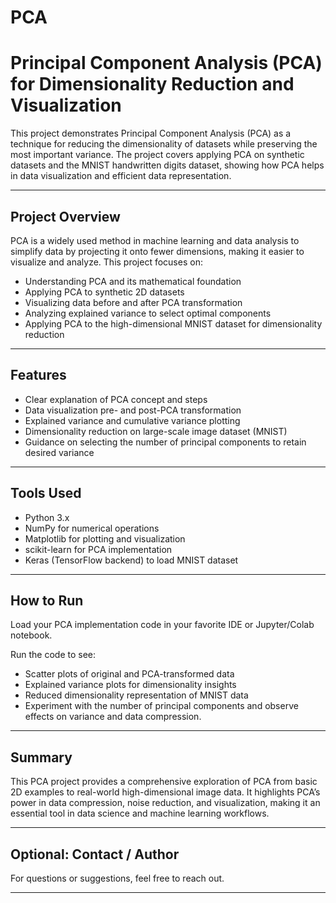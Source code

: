 # PCA
# Principal Component Analysis (PCA) for Dimensionality Reduction and Visualization

This project demonstrates Principal Component Analysis (PCA) as a technique for reducing the dimensionality of datasets while preserving the most important variance. The project covers applying PCA on synthetic datasets and the MNIST handwritten digits dataset, showing how PCA helps in data visualization and efficient data representation.

---

## Project Overview

PCA is a widely used method in machine learning and data analysis to simplify data by projecting it onto fewer dimensions, making it easier to visualize and analyze. This project focuses on:

- Understanding PCA and its mathematical foundation  
- Applying PCA to synthetic 2D datasets  
- Visualizing data before and after PCA transformation  
- Analyzing explained variance to select optimal components  
- Applying PCA to the high-dimensional MNIST dataset for dimensionality reduction

---

## Features

- Clear explanation of PCA concept and steps  
- Data visualization pre- and post-PCA transformation  
- Explained variance and cumulative variance plotting  
- Dimensionality reduction on large-scale image dataset (MNIST)  
- Guidance on selecting the number of principal components to retain desired variance  

---

## Tools Used

- Python 3.x  
- NumPy for numerical operations  
- Matplotlib for plotting and visualization  
- scikit-learn for PCA implementation  
- Keras (TensorFlow backend) to load MNIST dataset  

---

## How to Run

Load your PCA implementation code in your favorite IDE or Jupyter/Colab notebook.

Run the code to see:

- Scatter plots of original and PCA-transformed data  
- Explained variance plots for dimensionality insights  
- Reduced dimensionality representation of MNIST data  
- Experiment with the number of principal components and observe effects on variance and data compression.

---

## Summary

This PCA project provides a comprehensive exploration of PCA from basic 2D examples to real-world high-dimensional image data. It highlights PCA’s power in data compression, noise reduction, and visualization, making it an essential tool in data science and machine learning workflows.

---

## Optional: Contact / Author

For questions or suggestions, feel free to reach out.

---
